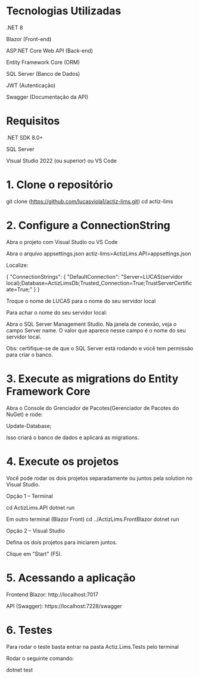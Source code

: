 # Tecnologias Utilizadas

.NET 8

Blazor (Front-end)

ASP.NET Core Web API (Back-end)

Entity Framework Core (ORM)

SQL Server (Banco de Dados)

JWT (Autenticação)

Swagger (Documentação da API)

# Requisitos

.NET SDK 8.0+

SQL Server

Visual Studio 2022 (ou superior) ou VS Code

# 1. Clone o repositório

git clone (https://github.com/lucasviola1/actiz-lims.git)
cd actiz-lims

# 2. Configure a ConnectionString

Abra o projeto com Visual Studio ou VS Code

Abra o arquivo appsettings.json actiz-lims>ActizLims.API>appsettings.json

Localize:

{
  "ConnectionStrings": {
    "DefaultConnection": "Server=LUCAS(servidor local);Database=ActizLimsDb;Trusted_Connection=True;TrustServerCertificate=True;"
  }
}

Troque o nome de LUCAS para o nome do seu servidor local

Para achar o nome do seu servidor local:

Abra o SQL Server Management Studio.
Na janela de conexão, veja o campo Server name.
O valor que aparece nesse campo é o nome do seu servidor local.

Obs: certifique-se de que o SQL Server está rodando e você tem permissão para criar o banco.

# 3. Execute as migrations do Entity Framework Core

Abra o Console do Grenciador de Pacotes(Gerenciador de Pacotes do NuGet) e rode:

Update-Database;

Isso criará o banco de dados e aplicará as migrations.

# 4. Execute os projetos

Você pode rodar os dois projetos separadamente ou juntos pela solution no Visual Studio.

Opção 1 – Terminal

cd ActizLims.API
dotnet run

Em outro terminal (Blazor Front)
cd ../ActizLims.FrontBlazor
dotnet run

Opção 2 – Visual Studio

Defina os dois projetos para iniciarem juntos.

Clique em "Start" (F5).

# 5. Acessando a aplicação

Frontend Blazor: http://localhost:7017

API (Swagger): https://localhost:7228/swagger

# 6. Testes

Para rodar o teste basta entrar na pasta Actiz.Lims.Tests pelo terminal

Rodar o seguinte comando: 

dotnet test
